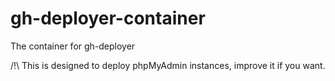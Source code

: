 # gh-deployer-container

The container for gh-deployer

/!\ This is designed to deploy phpMyAdmin instances, improve it if you want.
